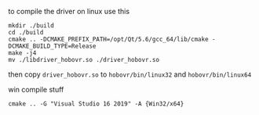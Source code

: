 to compile the driver on linux use this
```
mkdir ./build
cd ./build
cmake .. -DCMAKE_PREFIX_PATH=/opt/Qt/5.6/gcc_64/lib/cmake -DCMAKE_BUILD_TYPE=Release
make -j4
mv ./libdriver_hobovr.so ./driver_hobovr.so
```

then copy `driver_hobovr.so` to `hobovr/bin/linux32` and `hobovr/bin/linux64`

win compile stuff
```
cmake .. -G "Visual Studio 16 2019" -A {Win32/x64}
```